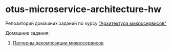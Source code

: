 # otus-microservice-architecture-hw
Репозиторий домашних заданий по курсу ["Архитектура микросервисов"](https://otus.ru/lessons/microservice-architecture/)

Домашние задания:
1. [Паттерны декомпозиции микросервисов](https://github.com/toolen/otus-microservice-architecture-hw/tree/hw-01)